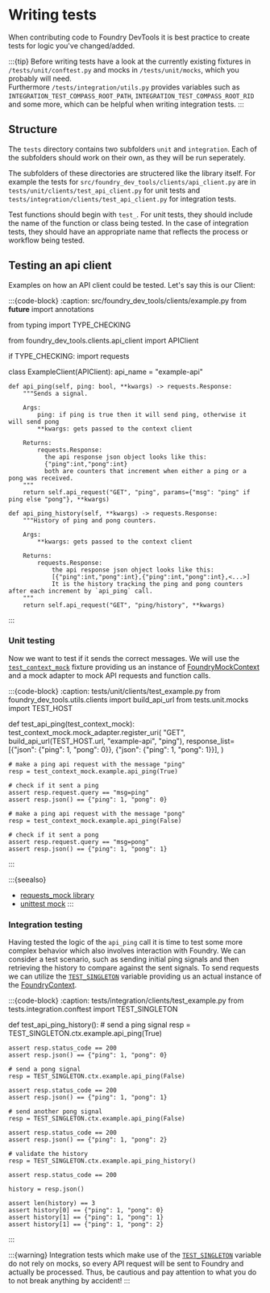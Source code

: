 # Writing tests

When contributing code to Foundry DevTools it is best practice to create tests for logic you've changed/added.

:::{tip}
Before writing tests have a look at the currently existing fixtures in `/tests/unit/conftest.py` and mocks in `/tests/unit/mocks`, which you probably will need.  
Furthermore `/tests/integration/utils.py` provides variables such as `INTEGRATION_TEST_COMPASS_ROOT_PATH`, `INTEGRATION_TEST_COMPASS_ROOT_RID` and some more, which can be helpful when writing integration tests.
:::

## Structure

The `tests` directory contains two subfolders `unit` and `integration`.
Each of the subfolders should work on their own, as they will be run seperately.

The subfolders of these directories are structered like the library itself.
For example the tests for `src/foundry_dev_tools/clients/api_client.py` are in `tests/unit/clients/test_api_client.py` for unit tests and `tests/integration/clients/test_api_client.py` for integration tests.

Test functions should begin with `test_`.  For unit tests, they should include the name of the function or class being tested.
In the case of integration tests, they should have an appropriate name that reflects the process or workflow being tested.


## Testing an api client

Examples on how an API client could be tested.
Let's say this is our Client:

:::{code-block}
:caption: src/foundry_dev_tools/clients/example.py
from __future__ import annotations

from typing import TYPE_CHECKING

from foundry_dev_tools.clients.api_client import APIClient

if TYPE_CHECKING:
    import requests


class ExampleClient(APIClient):
    api_name = "example-api"

    def api_ping(self, ping: bool, **kwargs) -> requests.Response:
        """Sends a signal.

        Args:
            ping: if ping is true then it will send ping, otherwise it will send pong
            **kwargs: gets passed to the context client

        Returns:
            requests.Response:
              the api response json object looks like this:
              {"ping":int,"pong":int}
              both are counters that increment when either a ping or a pong was received.
        """
        return self.api_request("GET", "ping", params={"msg": "ping" if ping else "pong"}, **kwargs)

    def api_ping_history(self, **kwargs) -> requests.Response:
        """History of ping and pong counters.

        Args:
            **kwargs: gets passed to the context client

        Returns:
            requests.Response:
                the api response json ohject looks like this:
                [{"ping":int,"pong":int},{"ping":int,"pong":int},<...>]
                It is the history tracking the ping and pong counters after each increment by `api_ping` call.
        """
        return self.api_request("GET", "ping/history", **kwargs)
:::

### Unit testing

Now we want to test if it sends the correct messages. 
We will use the [`test_context_mock`](#tests.unit.conftest.test_context_mock) fixture providing us an instance of [FoundryMockContext](#tests.unit.mocks.FoundryMockContext) and a mock adapter to mock API requests and function calls.

:::{code-block}
:caption: tests/unit/clients/test_example.py
from foundry_dev_tools.utils.clients import build_api_url
from tests.unit.mocks import TEST_HOST

def test_api_ping(test_context_mock):
    test_context_mock.mock_adapter.register_uri(
        "GET",
        build_api_url(TEST_HOST.url, "example-api", "ping"),
        response_list=[{"json": {"ping": 1, "pong": 0}}, {"json": {"ping": 1, "pong": 1}}],
    )

    # make a ping api request with the message "ping"
    resp = test_context_mock.example.api_ping(True)

    # check if it sent a ping
    assert resp.request.query == "msg=ping"
    assert resp.json() == {"ping": 1, "pong": 0}

    # make a ping api request with the message "pong"
    resp = test_context_mock.example.api_ping(False)

    # check if it sent a pong
    assert resp.request.query == "msg=pong"
    assert resp.json() == {"ping": 1, "pong": 1}
:::


:::{seealso}
- [requests_mock library](https://requests-mock.readthedocs.io)
- [unittest mock](https://docs.python.org/3/library/unittest.mock.html)
:::

### Integration testing

Having tested the logic of the `api_ping` call it is time to test some more complex behavior which also involves interaction with Foundry. 
We can consider a test scenario, such as sending initial ping signals and then retrieving the history to compare against the sent signals.
To send requests we can utilize the [`TEST_SINGLETON`](#tests.integration.conftest.TEST_SINGLETON) variable providing us an actual instance of the [FoundryContext](/dev/architecture/foundry_context_implementation.md).

:::{code-block}
:caption: tests/integration/clients/test_example.py
from tests.integration.conftest import TEST_SINGLETON

def test_api_ping_history():
    # send a ping signal
    resp = TEST_SINGLETON.ctx.example.api_ping(True)

    assert resp.status_code == 200
    assert resp.json() == {"ping": 1, "pong": 0}

    # send a pong signal
    resp = TEST_SINGLETON.ctx.example.api_ping(False)

    assert resp.status_code == 200
    assert resp.json() == {"ping": 1, "pong": 1}

    # send another pong signal
    resp = TEST_SINGLETON.ctx.example.api_ping(False)

    assert resp.status_code == 200
    assert resp.json() == {"ping": 1, "pong": 2}

    # validate the history
    resp = TEST_SINGLETON.ctx.example.api_ping_history()

    assert resp.status_code == 200
    
    history = resp.json()

    assert len(history) == 3
    assert history[0] == {"ping": 1, "pong": 0}
    assert history[1] == {"ping": 1, "pong": 1}
    assert history[1] == {"ping": 1, "pong": 2}
:::

:::{warning}
Integration tests which make use of the [`TEST_SINGLETON`](#tests.integration.conftest.TEST_SINGLETON) variable do not rely on mocks, so every API request will be sent to Foundry and actually be processed.
Thus, be cautious and pay attention to what you do to not break anything by accident!
:::
